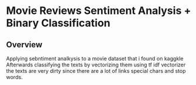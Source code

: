 # Movie Reviews Sentiment Analysis + Binary Classification 

## Overview
Applying sebntiment analkysis to a movie dataset that i found on kaggkle 
Afterwards classifying the texts by vectorizing them using tf idf vectorizer
the texts are very dirty since there are a lot of links special chars and stop words.








